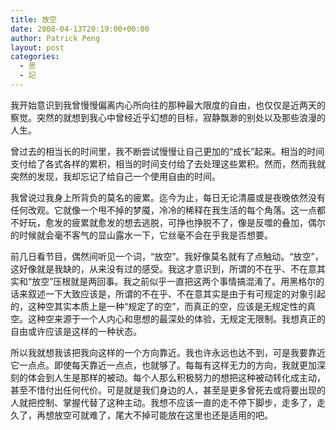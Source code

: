 ```yaml
---
title: 放空
date: 2008-04-13T20:19:00+00:00
author: Patrick Peng
layout: post
categories:
  - 思
  - 記
---
```

我开始意识到我曾慢慢偏离内心所向往的那种最大限度的自由，也仅仅是近两天的察觉。突然的就想到我心中曾经近乎幻想的目标，寂静飘渺的别处以及那些浪漫的人生。

曾过去的相当长的时间里，我不断尝试慢慢让自己更加的“成长”起来。相当的时间支付给了各式各样的累积，相当的时间支付给了去处理这些累积。然而，然而我就突然的发现，我却忘记了给自己一个使用自由的时间。

我曾说过我身上所背负的莫名的疲累。迄今为止，每日无论清晨或是夜晚依然没有任何改观。它就像一个甩不掉的梦魇，冷冷的稀释在我生活的每个角落。这一点都不好玩，愈发的疲累就愈发的想去逃脱，可挣也挣脱不了，像是反噬的叠加，偶尔的时候就会毫不客气的显山露水一下，它丝毫不会在乎我是否想要。

前几日看节目，偶然间听见一个词，“放空”。我好像莫名就有了点触动。“放空”，这好像就是我缺的，从来没有过的感受。我这才意识到，所谓的不在乎、不在意其实和“放空”压根就是两回事。我之前似乎一直把这两个事情搞混淆了。用黑格尔的话来叙述一下大致应该是，所谓的不在乎、不在意其实是由于有可规定的对象引起的，这种空其实本质上是一种“规定了的空”，而真正的空，应该是无规定性的真空。这种空来源于一个人内心和思想的最深处的体验，无规定无限制。我想真正的自由或许应该是这样的一种状态。

所以我就想我该把我向这样的一个方向靠近。我也许永远也达不到，可是我要靠近它一点点。即使每天靠近一点点，也就够了。每每有这样无力的方向，我就更加深刻的体会到人生是那样的被动。每个人那么积极努力的想把这种被动转化成主动，甚至不惜付出任何代价。可是就是我们身边的人，甚至是更多曾死去或将要出现的人就把控制、掌握代替了这种主动。我想不应该一直的走不停下脚步，走多了，走久了，再想放空可就难了，尾大不掉可能放在这里也还是适用的吧。
